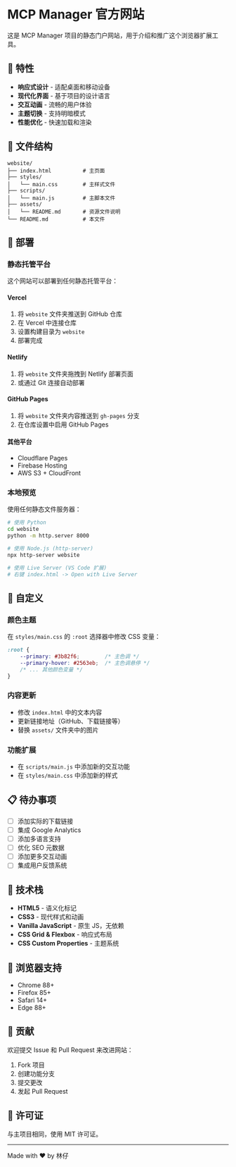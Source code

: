 # MCP Manager 官方网站

这是 MCP Manager 项目的静态门户网站，用于介绍和推广这个浏览器扩展工具。

## 🌟 特性

- **响应式设计** - 适配桌面和移动设备
- **现代化界面** - 基于项目的设计语言
- **交互动画** - 流畅的用户体验
- **主题切换** - 支持明暗模式
- **性能优化** - 快速加载和渲染

## 📁 文件结构

```
website/
├── index.html          # 主页面
├── styles/
│   └── main.css        # 主样式文件
├── scripts/
│   └── main.js         # 主脚本文件
├── assets/
│   └── README.md       # 资源文件说明
└── README.md           # 本文件
```

## 🚀 部署

### 静态托管平台

这个网站可以部署到任何静态托管平台：

#### Vercel
1. 将 `website` 文件夹推送到 GitHub 仓库
2. 在 Vercel 中连接仓库
3. 设置构建目录为 `website`
4. 部署完成

#### Netlify
1. 将 `website` 文件夹拖拽到 Netlify 部署页面
2. 或通过 Git 连接自动部署

#### GitHub Pages
1. 将 `website` 文件夹内容推送到 `gh-pages` 分支
2. 在仓库设置中启用 GitHub Pages

#### 其他平台
- Cloudflare Pages
- Firebase Hosting
- AWS S3 + CloudFront

### 本地预览

使用任何静态文件服务器：

```bash
# 使用 Python
cd website
python -m http.server 8000

# 使用 Node.js (http-server)
npx http-server website

# 使用 Live Server (VS Code 扩展)
# 右键 index.html -> Open with Live Server
```

## 🎨 自定义

### 颜色主题
在 `styles/main.css` 的 `:root` 选择器中修改 CSS 变量：

```css
:root {
    --primary: #3b82f6;        /* 主色调 */
    --primary-hover: #2563eb;  /* 主色调悬停 */
    /* ... 其他颜色变量 */
}
```

### 内容更新
- 修改 `index.html` 中的文本内容
- 更新链接地址（GitHub、下载链接等）
- 替换 `assets/` 文件夹中的图片

### 功能扩展
- 在 `scripts/main.js` 中添加新的交互功能
- 在 `styles/main.css` 中添加新的样式

## 📋 待办事项

- [ ] 添加实际的下载链接
- [ ] 集成 Google Analytics
- [ ] 添加多语言支持
- [ ] 优化 SEO 元数据
- [ ] 添加更多交互动画
- [ ] 集成用户反馈系统

## 🔧 技术栈

- **HTML5** - 语义化标记
- **CSS3** - 现代样式和动画
- **Vanilla JavaScript** - 原生 JS，无依赖
- **CSS Grid & Flexbox** - 响应式布局
- **CSS Custom Properties** - 主题系统

## 📱 浏览器支持

- Chrome 88+
- Firefox 85+
- Safari 14+
- Edge 88+

## 🤝 贡献

欢迎提交 Issue 和 Pull Request 来改进网站：

1. Fork 项目
2. 创建功能分支
3. 提交更改
4. 发起 Pull Request

## 📄 许可证

与主项目相同，使用 MIT 许可证。

---

Made with ❤️ by 林仔
